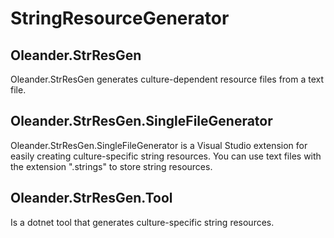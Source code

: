 # StringResourceGenerator
## Oleander.StrResGen
Oleander.StrResGen generates culture-dependent resource files from a text file.

## Oleander.StrResGen.SingleFileGenerator

Oleander.StrResGen.SingleFileGenerator is a Visual Studio extension for easily creating culture-specific string resources. You can use text files with the extension ".strings" to store string resources.

## Oleander.StrResGen.Tool

Is a dotnet tool that generates culture-specific string resources.